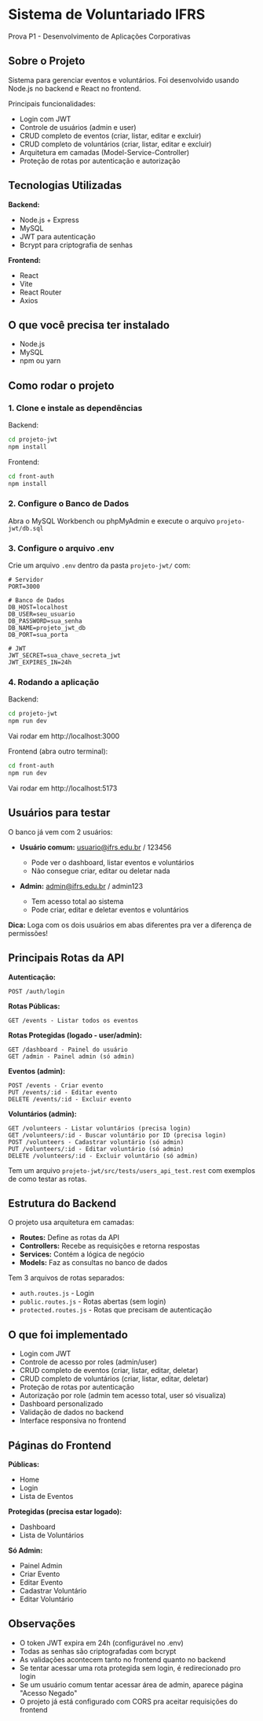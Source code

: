 # Sistema de Voluntariado IFRS

Prova P1 - Desenvolvimento de Aplicações Corporativas

## Sobre o Projeto

Sistema para gerenciar eventos e voluntários. Foi desenvolvido usando Node.js no backend e React no frontend.

Principais funcionalidades:
- Login com JWT
- Controle de usuários (admin e user)
- CRUD completo de eventos (criar, listar, editar e excluir)
- CRUD completo de voluntários (criar, listar, editar e excluir)
- Arquitetura em camadas (Model-Service-Controller)
- Proteção de rotas por autenticação e autorização

## Tecnologias Utilizadas

**Backend:**
- Node.js + Express
- MySQL
- JWT para autenticação
- Bcrypt para criptografia de senhas

**Frontend:**
- React
- Vite
- React Router
- Axios

## O que você precisa ter instalado

- Node.js
- MySQL
- npm ou yarn

## Como rodar o projeto

### 1. Clone e instale as dependências

Backend:
```bash
cd projeto-jwt
npm install
```

Frontend:
```bash
cd front-auth
npm install
```

### 2. Configure o Banco de Dados

Abra o MySQL Workbench ou phpMyAdmin e execute o arquivo `projeto-jwt/db.sql`

### 3. Configure o arquivo .env

Crie um arquivo `.env` dentro da pasta `projeto-jwt/` com:

```env
# Servidor
PORT=3000

# Banco de Dados
DB_HOST=localhost
DB_USER=seu_usuario
DB_PASSWORD=sua_senha
DB_NAME=projeto_jwt_db
DB_PORT=sua_porta

# JWT
JWT_SECRET=sua_chave_secreta_jwt
JWT_EXPIRES_IN=24h
```

### 4. Rodando a aplicação

Backend:
```bash
cd projeto-jwt
npm run dev
```
Vai rodar em http://localhost:3000

Frontend (abra outro terminal):
```bash
cd front-auth
npm run dev
```
Vai rodar em http://localhost:5173

## Usuários para testar

O banco já vem com 2 usuários:

- **Usuário comum:** usuario@ifrs.edu.br / 123456
  - Pode ver o dashboard, listar eventos e voluntários
  - Não consegue criar, editar ou deletar nada
  
- **Admin:** admin@ifrs.edu.br / admin123
  - Tem acesso total ao sistema
  - Pode criar, editar e deletar eventos e voluntários

**Dica:** Loga com os dois usuários em abas diferentes pra ver a diferença de permissões!

## Principais Rotas da API

**Autenticação:**
```
POST /auth/login
```

**Rotas Públicas:**
```
GET /events - Listar todos os eventos
```

**Rotas Protegidas (logado - user/admin):**
```
GET /dashboard - Painel do usuário
GET /admin - Painel admin (só admin)
```

**Eventos (admin):**
```
POST /events - Criar evento
PUT /events/:id - Editar evento
DELETE /events/:id - Excluir evento
```

**Voluntários (admin):**
```
GET /volunteers - Listar voluntários (precisa login)
GET /volunteers/:id - Buscar voluntário por ID (precisa login)
POST /volunteers - Cadastrar voluntário (só admin)
PUT /volunteers/:id - Editar voluntário (só admin)
DELETE /volunteers/:id - Excluir voluntário (só admin)
```

Tem um arquivo `projeto-jwt/src/tests/users_api_test.rest` com exemplos de como testar as rotas.

## Estrutura do Backend

O projeto usa arquitetura em camadas:

- **Routes:** Define as rotas da API
- **Controllers:** Recebe as requisições e retorna respostas
- **Services:** Contém a lógica de negócio
- **Models:** Faz as consultas no banco de dados

Tem 3 arquivos de rotas separados:
- `auth.routes.js` - Login
- `public.routes.js` - Rotas abertas (sem login)
- `protected.routes.js` - Rotas que precisam de autenticação

## O que foi implementado

- Login com JWT
- Controle de acesso por roles (admin/user)
- CRUD completo de eventos (criar, listar, editar, deletar)
- CRUD completo de voluntários (criar, listar, editar, deletar)
- Proteção de rotas por autenticação
- Autorização por role (admin tem acesso total, user só visualiza)
- Dashboard personalizado
- Validação de dados no backend
- Interface responsiva no frontend

## Páginas do Frontend

**Públicas:**
- Home
- Login  
- Lista de Eventos

**Protegidas (precisa estar logado):**
- Dashboard
- Lista de Voluntários

**Só Admin:**
- Painel Admin
- Criar Evento
- Editar Evento
- Cadastrar Voluntário
- Editar Voluntário

## Observações

- O token JWT expira em 24h (configurável no .env)
- Todas as senhas são criptografadas com bcrypt
- As validações acontecem tanto no frontend quanto no backend
- Se tentar acessar uma rota protegida sem login, é redirecionado pro login
- Se um usuário comum tentar acessar área de admin, aparece página "Acesso Negado"
- O projeto já está configurado com CORS pra aceitar requisições do frontend